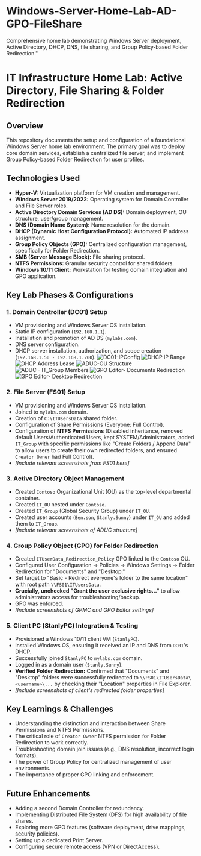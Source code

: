 # Windows-Server-Home-Lab-AD-GPO-FileShare
Comprehensive home lab demonstrating Windows Server deployment, Active Directory, DHCP, DNS, file sharing, and Group Policy-based Folder Redirection."
# IT Infrastructure Home Lab: Active Directory, File Sharing & Folder Redirection

## Overview
This repository documents the setup and configuration of a foundational Windows Server home lab environment. The primary goal was to deploy core domain services, establish a centralized file server, and implement Group Policy-based Folder Redirection for user profiles.

## Technologies Used
* **Hyper-V:** Virtualization platform for VM creation and management.
* **Windows Server 2019/2022:** Operating system for Domain Controller and File Server roles.
* **Active Directory Domain Services (AD DS):** Domain deployment, OU structure, user/group management.
* **DNS (Domain Name System):** Name resolution for the domain.
* **DHCP (Dynamic Host Configuration Protocol):** Automated IP address assignment.
* **Group Policy Objects (GPO):** Centralized configuration management, specifically for Folder Redirection.
* **SMB (Server Message Block):** File sharing protocol.
* **NTFS Permissions:** Granular security control for shared folders.
* **Windows 10/11 Client:** Workstation for testing domain integration and GPO application.



## Key Lab Phases & Configurations

### 1. Domain Controller (DC01) Setup
* VM provisioning and Windows Server OS installation.
* Static IP configuration (`192.168.1.1`).
* Installation and promotion of AD DS (`mylabs.com`).
* DNS server configuration.
* DHCP server installation, authorization, and scope creation (`192.168.1.50 - 192.168.1.200`).
![DC01-IPConfig](https://github.com/user-attachments/assets/93cf8e4c-3ddf-4e50-962e-840db3eab7fd)
![DHCP IP Range](https://github.com/user-attachments/assets/bee34779-8f30-4a1d-9334-e2ea39cc08a8)
![DHCP Address Lease](https://github.com/user-attachments/assets/22a92e9c-14a4-422f-a5f1-f0c47581ad72)
![ADUC-OU Structure](https://github.com/user-attachments/assets/f62e364f-9529-44d1-925c-5936a337d154)
![ADUC - IT_Group Members](https://github.com/user-attachments/assets/951c8c02-d86c-46a7-be01-a4cdbc0f9cf1)
![GPO Editor- Documents Redirection](https://github.com/user-attachments/assets/e14c43a9-4664-46bc-b5f9-a8b74ef1c077)
![GPO Editor- Desktop Redirection](https://github.com/user-attachments/assets/5d585aec-6851-44e2-a4f3-b0e63bbe50b6)


### 2. File Server (FS01) Setup
* VM provisioning and Windows Server OS installation.
* Joined to `mylabs.com` domain.
* Creation of `C:\ITUsersData` shared folder.
* Configuration of Share Permissions (Everyone: Full Control).
* Configuration of **NTFS Permissions** (Disabled inheritance, removed default Users/Authenticated Users, kept SYSTEM/Administrators, added `IT_Group` with specific permissions like "Create Folders / Append Data" to allow users to create their own redirected folders, and ensured `Creator Owner` had Full Control).
* *[Include relevant screenshots from FS01 here]*

### 3. Active Directory Object Management
* Created `Contoso` Organizational Unit (OU) as the top-level departmental container.
* Created `IT_OU` nested under `Contoso`.
* Created `IT_Group` (Global Security Group) under `IT_OU`.
* Created user accounts (`Ben.son`, `Stanly.Sunny`) under `IT_OU` and added them to `IT_Group`.
* *[Include relevant screenshots of ADUC structure]*

### 4. Group Policy Object (GPO) for Folder Redirection
* Created `ITUserData_Redirection_Policy` GPO linked to the `Contoso` OU.
* Configured User Configuration -> Policies -> Windows Settings -> Folder Redirection for "Documents" and "Desktop."
* Set target to "Basic - Redirect everyone's folder to the same location" with root path `\\FS01\ITUsersData`.
* **Crucially, unchecked "Grant the user exclusive rights..."** to allow administrators access for troubleshooting/backup.
* GPO was enforced.
* *[Include screenshots of GPMC and GPO Editor settings]*

### 5. Client PC (StanlyPC) Integration & Testing
* Provisioned a Windows 10/11 client VM (`StanlyPC`).
* Installed Windows OS, ensuring it received an IP and DNS from `DC01`'s DHCP.
* Successfully joined `StanlyPC` to `mylabs.com` domain.
* Logged in as a domain user (`Stanly.Sunny`).
* **Verified Folder Redirection:** Confirmed that "Documents" and "Desktop" folders were successfully redirected to `\\FS01\ITUsersData\<username>\...` by checking their "Location" properties in File Explorer.
* *[Include screenshots of client's redirected folder properties]*

## Key Learnings & Challenges
* Understanding the distinction and interaction between Share Permissions and NTFS Permissions.
* The critical role of `Creator Owner` NTFS permission for Folder Redirection to work correctly.
* Troubleshooting domain join issues (e.g., DNS resolution, incorrect login formats).
* The power of Group Policy for centralized management of user environments.
* The importance of proper GPO linking and enforcement.

## Future Enhancements
* Adding a second Domain Controller for redundancy.
* Implementing Distributed File System (DFS) for high availability of file shares.
* Exploring more GPO features (software deployment, drive mappings, security policies).
* Setting up a dedicated Print Server.
* Configuring secure remote access (VPN or DirectAccess).
